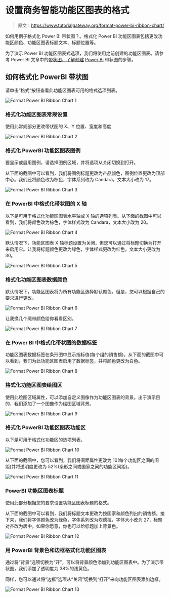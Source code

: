 # 设置商务智能功能区图表的格式

> 原文：<https://www.tutorialgateway.org/format-power-bi-ribbon-chart/>

如何用例子格式化 Power BI 带状图？。格式化 Power BI 功能区图表包括更改功能区颜色、功能区图表标题文本、标题位置等。

为了演示 Power BI 功能区图表式选项，我们将使用之前创建的功能区图表。请参考 Power BI 文章中的[带状图，了解创建](https://www.tutorialgateway.org/create-a-ribbon-chart-in-power-bi/) [Power BI](https://www.tutorialgateway.org/power-bi-tutorial/) 带状图的步骤。

## 如何格式化 PowerBI 带状图

请单击“格式”按钮查看此功能区图表可用的格式选项列表。

![Format Power BI Ribbon Chart 1](img/aea1ca884b2f29d9551daad32b4ef7f8.png)

### 格式化功能区图表常规设置

使用此常规部分更改带状图的 X、Y 位置、宽度和高度

![Format Power BI Ribbon Chart 2](img/7f09ea947053f28c9bb9ecab72d844c3.png)

### 格式化 PowerBI 功能区图表图例

要显示或启用图例，请选择图例区域，并将选项从关闭切换到打开。

从下面的截图中可以看到，我们将图例标题更改为产品颜色，图例位置更改为顶部中心。我们还将颜色改为棕色，字体系列改为 Candara，文本大小改为 17。

![Format Power BI Ribbon Chart 3](img/7b794a6d451c34300307d1f2ec6d0b96.png)

### 在 PowerBI 中格式化带状图的 X 轴

以下是可用于格式化功能区图表水平轴或 X 轴的选项列表。从下面的截图中可以看到，我们将颜色改为棕色，字体样式改为 Candara，文本大小改为 20。

![Format Power BI Ribbon Chart 4](img/10bf383db21f4f97ad347fd699377dad.png)

默认情况下，功能区图表 X 轴标题设置为关闭，但您可以通过将标题切换为打开来启用它。让我将标题颜色更改为绿色，字体样式更改为红色，文本大小更改为 30。

![Format Power BI Ribbon Chart 5](img/268b54e6e35f4196e53ac137c0b64891.png)

### 格式化功能区图表数据颜色

默认情况下，功能区图表将为所有功能区选择默认颜色。但是，您可以根据自己的要求进行更改。

![Format Power BI Ribbon Chart 6](img/8dde7485d6c65224c1857954c630f464.png)

让我换几个缎带颜色给你看看区别。

![Format Power BI Ribbon Chart 7](img/f9f3f1af7d1e2352b2ba95bbd029e806.png)

### 在 Power BI 中格式化带状图的数据标签

功能区图表数据标签在条形图中显示指标值(每个组的销售额)。从下面的截图中可以看到，我们为此功能区图表启用了数据标签，并将颜色更改为白色。

![Format Power BI Ribbon Chart 8](img/d9b675c8b9d04dbdae04ddc7cf44b39a.png)

### 格式化功能区图表绘图区

使用此绘图区域属性，可以添加自定义图像作为功能区图表的背景。出于演示目的，我们添加了一个图像作为绘图区域背景。

![Format Power BI Ribbon Chart 9](img/1a6ec708fe092f3c62d73683fec35a55.png)

### 格式化 PowerBI 功能区图表功能区

以下是可用于格式化功能区的选项列表。

![Format Power BI Ribbon Chart 10](img/a9fefe82c4ac1b203ecc88360821c679.png)

从下面的截图中，您可以看到，我们将间距属性更改为 10(每个功能区之间的间距)并将透明度更改为 52%(条形之间或国家之间的功能区间距)。

![Format Power BI Ribbon Chart 11](img/4b8ef8250c366dcf1ae56ea77300b57a.png)

### PowerBI 功能区图表标题

使用此部分根据您的要求设置功能区图表标题的格式。

从下面的截图中可以看到，我们将标题文本更改为按国家和颜色列出的销售额。接下来，我们将字体颜色改为绿色，字体系列改为坎德拉，字体大小改为 27，标题对齐改为居中。如果你愿意，你也可以给标题加上背景色。

![Format Power BI Ribbon Chart 12](img/c0911b12553c760be6fb921cab700bf0.png)

### 用 PowerBI 背景色和边框格式化功能区图表

通过将“背景”选项切换为“开”，可以将背景颜色添加到功能区图表中。为了演示带状图，我们添加了透明度为 38%的浅黄色。

同样，您可以通过将“边框”选项从“关闭”切换到“打开”来向功能区图表添加边框。

![Format Power BI Ribbon Chart 13](img/9d367dd73eb8cd3756f0c5eadb10f2aa.png)